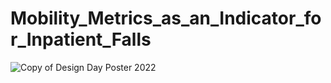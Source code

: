 # Mobility_Metrics_as_an_Indicator_for_Inpatient_Falls
![Copy of Design Day Poster 2022](https://github.com/adyzh/Patient-Mobility-Analysis-/assets/139276974/f8da7bc4-8e61-45be-bdcc-c237acc230c7)
